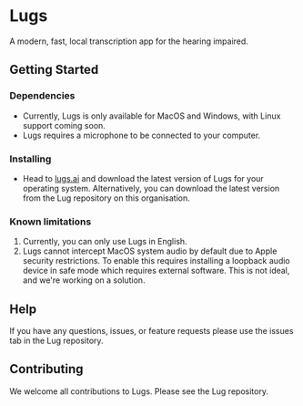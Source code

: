 # Lugs

A modern, fast, local transcription app for the hearing impaired.

## Getting Started

### Dependencies

* Currently, Lugs is only available for MacOS and Windows, with Linux support coming soon.
* Lugs requires a microphone to be connected to your computer.

### Installing

* Head to [lugs.ai](https://lugs.ai) and download the latest version of Lugs for your operating system. Alternatively, you can download the latest version from the Lug repository on this organisation.

### Known limitations
1. Currently, you can only use Lugs in English.
2. Lugs cannot intercept MacOS system audio by default due to Apple security restrictions. To enable this requires installing a loopback audio device in safe mode which requires external software. This is not ideal, and we're working on a solution.

## Help

If you have any questions, issues, or feature requests please use the issues tab in the Lug repository.

## Contributing
We welcome all contributions to Lugs. Please see the Lug repository.
